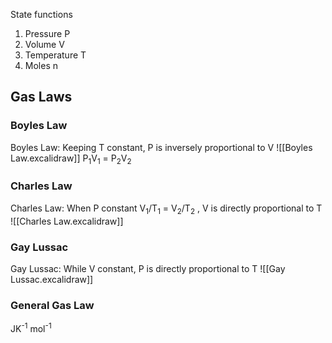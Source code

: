 State functions
1. Pressure P
2. Volume V
3. Temperature T
4. Moles n

## Gas Laws
### Boyles Law
Boyles Law: Keeping T constant, P is inversely proportional to V
![[Boyles Law.excalidraw]]
P<sub>1</sub>V<sub>1</sub> = P<sub>2</sub>V<sub>2</sub>

### Charles Law
Charles Law: When P constant V<sub>1</sub>/T<sub>1</sub> = V<sub>2</sub>/T<sub>2</sub> , V is directly proportional to T
![[Charles Law.excalidraw]]

### Gay Lussac
Gay Lussac: While V constant, P is directly proportional to T
![[Gay Lussac.excalidraw]]

### General Gas Law

JK<sup>-1</sup> mol<sup>-1</sup> 